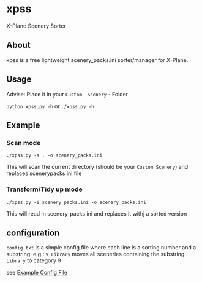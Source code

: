 # xpss
X-Plane Scenery Sorter

## About

xpss is a free lightweight scenery_packs.ini sorter/manager  for X-Plane.

## Usage
Advise: Place it in your `Custom  Scenery` - Folder

`python xpss.py -h` or `./xpss.py -h`

## Example

### Scan mode
`./xpss.py -s . -o scenery_packs.ini`

This will scan the current directory (should be your `Custom Scenery`) and replaces scenerypacks ini file

### Transform/Tidy up mode
`./xpss.py -i scenery_packs.ini -o scenery_packs.ini`

This will read in scenery_packs.ini and replaces it withj a sorted version



## configuration
`config.txt` is a simple config file where each line is a sorting number and a substring. 
e.g.: `9 Library` moves all sceneries containing the substring `Library` to category 9

see [Example Config File](config.txt)
